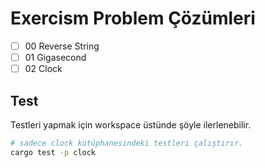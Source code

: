 # Exercism Problem Çözümleri

- [ ] 00 Reverse String
- [ ] 01 Gigasecond
- [ ] 02 Clock

## Test

Testleri yapmak için workspace üstünde şöyle ilerlenebilir.

```bash
# sadece clock kütüphanesindeki testleri çalıştırır.
cargo test -p clock
```